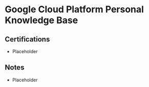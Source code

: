 # Google Cloud Platform Personal Knowledge Base

## Certifications

- Placeholder

## Notes

- Placeholder
